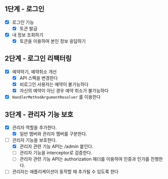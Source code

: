 ## 1단계 - 로그인
- [x] 로그인 기능
  - [x] 토큰 발급
- [x] 내 정보 조회하기
  - [x] 토큰을 이용하여 본인 정보 응답하기

## 2단계 - 로그인 리팩터링
- [x] 예약하기, 예약취소 개선
  - [x] API 스펙을 변경한다 
  - [x] 비로그인 사용자는 예약이 불가능하다
  - [x] 자신의 예약이 아닌 경우 예약 취소가 불가능하다
- [x] `HandlerMethodArgumentResolver` 를 이용한다 

## 3단계 - 관리자 기능 보호
- [x] 관리자 역할을 추가한다.
  - [x] 일반 멤버와 관리자 멤버를 구분한다.
- [ ] 관리자 기능을 보호한다.
  - [x] 관리자 관련 기능 API는 /admin 붙인다.
  - [ ] 관리자 기능을 interceptor로 검증한다.
  - [ ] 관리자 관련 기능 API는 authorization 헤더를 이용하여 인증과 인가를 진행한다.
- [ ] 관리자는 애플리케이션이 동작할 때 추가될 수 있도록 한다
